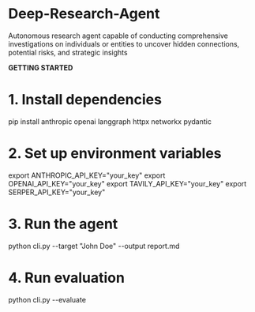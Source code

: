 # Deep-Research-Agent
Autonomous research agent capable of conducting comprehensive investigations on individuals or entities to uncover hidden connections, potential risks, and strategic insights

**GETTING STARTED**

# 1. Install dependencies
pip install anthropic openai langgraph httpx networkx pydantic

# 2. Set up environment variables
export ANTHROPIC_API_KEY="your_key"
export OPENAI_API_KEY="your_key"
export TAVILY_API_KEY="your_key"
export SERPER_API_KEY="your_key"

# 3. Run the agent
python cli.py --target "John Doe" --output report.md

# 4. Run evaluation
python cli.py --evaluate
